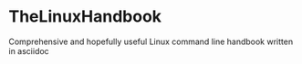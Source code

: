 # TheLinuxHandbook
Comprehensive and hopefully useful Linux command line handbook written in asciidoc
